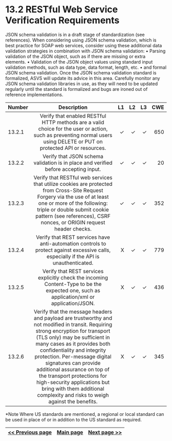 # 13.2 RESTful Web Service Verification Requirements

JSON schema validation is in a draft stage of standardization (see references). When considering using JSON schema validation, which is best practice for SOAP web services, consider using these additional data validation strategies in combination with JSON schema validation:
•	Parsing validation of the JSON object, such as if there are missing or extra elements.
•	Validation of the JSON object values using standard input validation methods, such as data type, data format, length, etc.
•	and formal JSON schema validation.
Once the JSON schema validation standard is formalized, ASVS will update its advice in this area. Carefully monitor any JSON schema validation libraries in use, as they will need to be updated regularly until the standard is formalized and bugs are ironed out of reference implementations.

| Number       | Description     | L1    		| L2         | L3 		   | CWE		|
| :------------- | :----------: | -----------: | -----------:|-----------:| -----------:|
| 13.2.1 | Verify that enabled RESTful HTTP methods are a valid choice for the user or action, such as preventing normal users using DELETE or PUT on protected API or resources.| ✓   | ✓   | ✓   | 650 |
| 13.2.2 | Verify that JSON schema validation is in place and verified before accepting input.| ✓   | ✓   | ✓   | 20 |
| 13.2.3 | Verify that RESTful web services that utilize cookies are protected from Cross-Site Request Forgery via the use of at least one or more of the following: triple or double submit cookie pattern (see references), CSRF nonces, or ORIGIN request header checks.| ✓   | ✓   | ✓   | 352 
| 13.2.4 | Verify that REST services have anti-automation controls to protect against excessive calls, especially if the API is unauthenticated.| X   | ✓   | ✓   | 779 
| 13.2.5 | Verify that REST services explicitly check the incoming Content-Type to be the expected one, such as application/xml or application/JSON.| X   | ✓   | ✓   | 436
| 13.2.6 | Verify that the message headers and payload are trustworthy and not modified in transit. Requiring strong encryption for transport (TLS only) may be sufficient in many cases as it provides both confidentiality and integrity protection. Per-message digital signatures can provide additional assurance on top of the transport protections for high-security applications but bring with them additional complexity and risks to weigh against the benefits.| X   | ✓   | ✓   | 345

*Note
Where US standards are mentioned, a regional or local standard can be used in place of or in addition to the US standard as required.

[<< Previous page](1.%20Identify%20teams.md) | [Main page](../README.md) | [Next page >>](3.%20Nominate%20Champions.md)
| --- | --- | --- |
